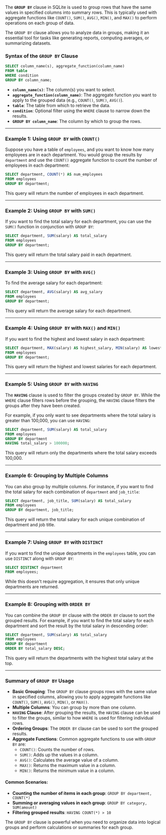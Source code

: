 The **`GROUP BY`** clause in SQLite is used to group rows that have the same values in specified columns into summary rows. This is typically used with aggregate functions like `COUNT()`, `SUM()`, `AVG()`, `MIN()`, and `MAX()` to perform operations on each group of data.

The `GROUP BY` clause allows you to analyze data in groups, making it an essential tool for tasks like generating reports, computing averages, or summarizing datasets.

### Syntax of the `GROUP BY` Clause

```sql
SELECT column_name(s), aggregate_function(column_name)
FROM table
WHERE condition
GROUP BY column_name;
```

- **`column_name(s)`**: The column(s) you want to select.
- **`aggregate_function(column_name)`**: The aggregate function you want to apply to the grouped data (e.g., `COUNT()`, `SUM()`, `AVG()`).
- **`table`**: The table from which to retrieve the data.
- **`condition`**: Optional filter using the `WHERE` clause to narrow down the results.
- **`GROUP BY column_name`**: The column by which to group the rows.

---

### Example 1: Using `GROUP BY` with `COUNT()`

Suppose you have a table of `employees`, and you want to know how many employees are in each department. You would group the results by `department` and use the `COUNT()` aggregate function to count the number of employees in each department:

```sql
SELECT department, COUNT(*) AS num_employees
FROM employees
GROUP BY department;
```

This query will return the number of employees in each department.

---

### Example 2: Using `GROUP BY` with `SUM()`

If you want to find the total salary for each department, you can use the `SUM()` function in conjunction with `GROUP BY`:

```sql
SELECT department, SUM(salary) AS total_salary
FROM employees
GROUP BY department;
```

This query will return the total salary paid in each department.

---

### Example 3: Using `GROUP BY` with `AVG()`

To find the average salary for each department:

```sql
SELECT department, AVG(salary) AS avg_salary
FROM employees
GROUP BY department;
```

This query will return the average salary for each department.

---

### Example 4: Using `GROUP BY` with `MAX()` and `MIN()`

If you want to find the highest and lowest salary in each department:

```sql
SELECT department, MAX(salary) AS highest_salary, MIN(salary) AS lowest_salary
FROM employees
GROUP BY department;
```

This query will return the highest and lowest salaries for each department.

---

### Example 5: Using `GROUP BY` with `HAVING`

The **`HAVING`** clause is used to filter the groups created by `GROUP BY`. While the `WHERE` clause filters rows before the grouping, the `HAVING` clause filters the groups after they have been created.

For example, if you only want to see departments where the total salary is greater than 100,000, you can use `HAVING`:

```sql
SELECT department, SUM(salary) AS total_salary
FROM employees
GROUP BY department
HAVING total_salary > 100000;
```

This query will return only the departments where the total salary exceeds 100,000.

---

### Example 6: Grouping by Multiple Columns

You can also group by multiple columns. For instance, if you want to find the total salary for each combination of `department` and `job_title`:

```sql
SELECT department, job_title, SUM(salary) AS total_salary
FROM employees
GROUP BY department, job_title;
```

This query will return the total salary for each unique combination of department and job title.

---

### Example 7: Using `GROUP BY` with `DISTINCT`

If you want to find the unique departments in the `employees` table, you can use `DISTINCT` along with `GROUP BY`:

```sql
SELECT DISTINCT department
FROM employees;
```

While this doesn't require aggregation, it ensures that only unique departments are returned.

---

### Example 8: Grouping with `ORDER BY`

You can combine the `GROUP BY` clause with the `ORDER BY` clause to sort the grouped results. For example, if you want to find the total salary for each department and sort the result by the total salary in descending order:

```sql
SELECT department, SUM(salary) AS total_salary
FROM employees
GROUP BY department
ORDER BY total_salary DESC;
```

This query will return the departments with the highest total salary at the top.

---

### Summary of `GROUP BY` Usage

- **Basic Grouping**: The `GROUP BY` clause groups rows with the same value in specified columns, allowing you to apply aggregate functions like `COUNT()`, `SUM()`, `AVG()`, `MIN()`, or `MAX()`.
- **Multiple Columns**: You can group by more than one column.
- **`HAVING` Clause**: After grouping the results, the `HAVING` clause can be used to filter the groups, similar to how `WHERE` is used for filtering individual rows.
- **Ordering Groups**: The `ORDER BY` clause can be used to sort the grouped results.
- **Aggregate Functions**: Common aggregate functions to use with `GROUP BY` are:
  - `COUNT()`: Counts the number of rows.
  - `SUM()`: Adds up the values in a column.
  - `AVG()`: Calculates the average value of a column.
  - `MAX()`: Returns the maximum value in a column.
  - `MIN()`: Returns the minimum value in a column.

#### Common Scenarios:
- **Counting the number of items in each group**: `GROUP BY department, COUNT(*)`
- **Summing or averaging values in each group**: `GROUP BY category, SUM(amount)`
- **Filtering grouped results**: `HAVING COUNT(*) > 10`
  
The `GROUP BY` clause is powerful when you need to organize data into logical groups and perform calculations or summaries for each group.
